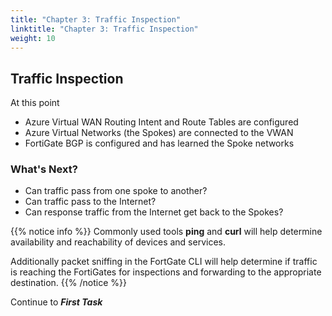```yaml
---
title: "Chapter 3: Traffic Inspection"
linktitle: "Chapter 3: Traffic Inspection"
weight: 10
---
```


## Traffic Inspection

At this point

- Azure Virtual WAN Routing Intent and Route Tables are configured
- Azure Virtual Networks (the Spokes) are connected to the VWAN
- FortiGate BGP is configured and has learned the Spoke networks

### What's Next?

- Can traffic pass from one spoke to another?
- Can traffic pass to the Internet?
- Can response traffic from the Internet get back to the Spokes?

{{% notice info %}}
Commonly used tools **ping** and **curl** will help determine availability and reachability of devices and services.

Additionally packet sniffing in the FortGate CLI will help determine if traffic is reaching the FortiGates for inspections and forwarding to the appropriate destination.
{{% /notice %}}

Continue to ***First Task***
